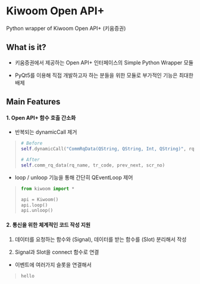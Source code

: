 # Kiwoom Open API+
Python wrapper of Kiwoom Open API+ (키움증권)

## What is it?

- 키움증권에서 제공하는 Open API+ 인터페이스의 Simple Python Wrapper 모듈

- PyQt5를 이용해 직접 개발하고자 하는 분들을 위한 모듈로 부가적인 기능은 최대한 배제


## Main Features

#### 1. Open API+ 함수 호출 간소화

- 반복되는 dynamicCall 제거

> ```python
> # Before
> self.dynamicCall("CommRqData(QString, QString, Int, QString)", rq_name, tr_code, prev_next, scr_no)
> 
> # After
> self.comm_rq_data(rq_name, tr_code, prev_next, scr_no)
> ```

- loop / unloop 기능을 통해 간단히 QEventLoop 제어

> ```python
> from kiwoom import *
>
> api = Kiwoom()
> api.loop()
> api.unloop()
> ```

#### 2. 통신을 위한 체계적인 코드 작성 지원

1) 데이터를 요청하는 함수와 (Signal), 데이터를 받는 함수를 (Slot) 분리해서 작성

2) Signal과 Slot을 connect 함수로 연결

- 이벤트에 여러가지 슬롯을 연결해서  

> ```python
> hello
> ```

